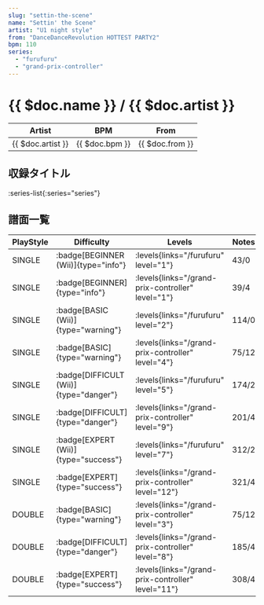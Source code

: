 ```yaml
---
slug: "settin-the-scene"
name: "Settin' the Scene"
artist: "U1 night style"
from: "DanceDanceRevolution HOTTEST PARTY2"
bpm: 110
series:
  - "furufuru"
  - "grand-prix-controller"
---
```


# {{ $doc.name }} / {{ $doc.artist }}

|Artist|BPM|From|
|------|---|----|
|{{ $doc.artist }}|{{ $doc.bpm }}|{{ $doc.from }}|

## 収録タイトル

:series-list{:series="series"}

## 譜面一覧

|PlayStyle|Difficulty|Levels|Notes|Movie|
|---------|----------|------|-----|-----|
|SINGLE| :badge[BEGINNER (Wii)]{type="info"}| :levels{links="/furufuru" level="1"}|43/0||
|SINGLE| :badge[BEGINNER]{type="info"}| :levels{links="/grand-prix-controller" level="1"}|39/4||
|SINGLE| :badge[BASIC (Wii)]{type="warning"}| :levels{links="/furufuru" level="2"}|114/0||
|SINGLE| :badge[BASIC]{type="warning"}| :levels{links="/grand-prix-controller" level="4"}|75/12||
|SINGLE| :badge[DIFFICULT (Wii)]{type="danger"}| :levels{links="/furufuru" level="5"}|174/2||
|SINGLE| :badge[DIFFICULT]{type="danger"}| :levels{links="/grand-prix-controller" level="9"}|201/4||
|SINGLE| :badge[EXPERT (Wii)]{type="success"}| :levels{links="/furufuru" level="7"}|312/2||
|SINGLE| :badge[EXPERT]{type="success"}| :levels{links="/grand-prix-controller" level="12"}|321/4||
|DOUBLE| :badge[BASIC]{type="warning"}| :levels{links="/grand-prix-controller" level="3"}|75/12||
|DOUBLE| :badge[DIFFICULT]{type="danger"}| :levels{links="/grand-prix-controller" level="8"}|185/4||
|DOUBLE| :badge[EXPERT]{type="success"}| :levels{links="/grand-prix-controller" level="11"}|308/4||
